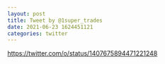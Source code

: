 ```yaml
--- 
layout: post 
title: Tweet by @1super_trades 
date: 2021-06-23 1624451121 
categories: twitter 
--- 
```

https://twitter.com/o/status/1407675894471221248